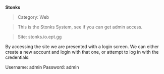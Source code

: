 **Stonks**

> Category: Web

> This is the Stonks System, see if you can get admin access.

> Site: stonks.io.ept.gg

By accessing the site we are presented with a login screen.
We can either create a new account and login with that one, or attempt to
log in with the credentials:

Username: admin
Password: admin
